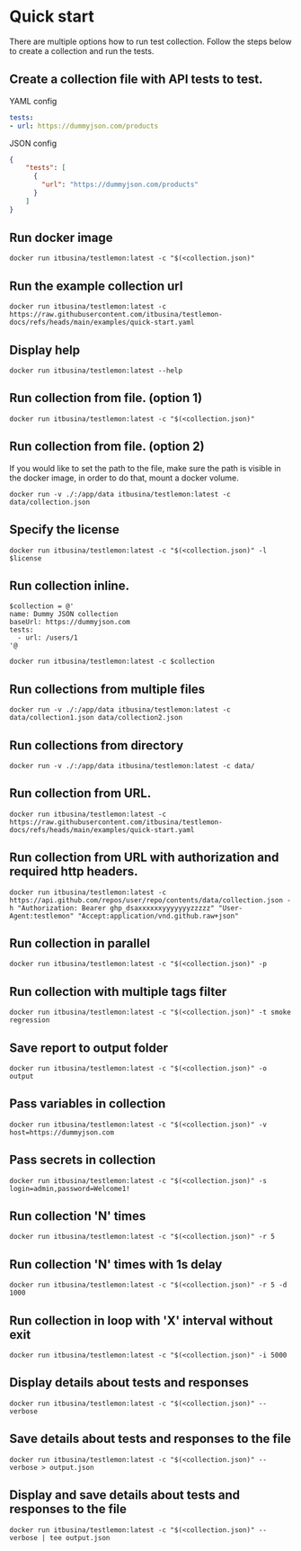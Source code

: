 # Quick start

There are multiple options how to run test collection. Follow the steps below to create a collection and run the tests.

## Create a collection file with API tests to test.

YAML config
```yaml
tests:
- url: https://dummyjson.com/products
```

JSON config
```json
{
    "tests": [
      {
        "url": "https://dummyjson.com/products"
      }
    ]
}
```

## Run docker image
```shell
docker run itbusina/testlemon:latest -c "$(<collection.json)"
```

## Run the example collection url
```shell
docker run itbusina/testlemon:latest -c https://raw.githubusercontent.com/itbusina/testlemon-docs/refs/heads/main/examples/quick-start.yaml
```

## Display help
```shell
docker run itbusina/testlemon:latest --help
```

## Run collection from file. (option 1)
```shell
docker run itbusina/testlemon:latest -c "$(<collection.json)"
```

## Run collection from file. (option 2)

If you would like to set the path to the file, make sure the path is visible in the docker image, in order to do that, mount a docker volume.

```shell
docker run -v ./:/app/data itbusina/testlemon:latest -c data/collection.json
```

## Specify the license
```shell
docker run itbusina/testlemon:latest -c "$(<collection.json)" -l $license
```

## Run collection inline.
```shell
$collection = @'
name: Dummy JSON collection
baseUrl: https://dummyjson.com
tests:
  - url: /users/1
'@

docker run itbusina/testlemon:latest -c $collection
```

## Run collections from multiple files
```shell
docker run -v ./:/app/data itbusina/testlemon:latest -c data/collection1.json data/collection2.json
```

## Run collections from directory
```shell
docker run -v ./:/app/data itbusina/testlemon:latest -c data/
```

## Run collection from URL.
```shell
docker run itbusina/testlemon:latest -c https://raw.githubusercontent.com/itbusina/testlemon-docs/refs/heads/main/examples/quick-start.yaml
```

## Run collection from URL with authorization and required http headers.
```shell
docker run itbusina/testlemon:latest -c https://api.github.com/repos/user/repo/contents/data/collection.json -h "Authorization: Bearer ghp_dsaxxxxxxyyyyyyyzzzzz" "User-Agent:testlemon" "Accept:application/vnd.github.raw+json"
```

## Run collection in parallel
```shell
docker run itbusina/testlemon:latest -c "$(<collection.json)" -p
```

## Run collection with multiple tags filter
```shell
docker run itbusina/testlemon:latest -c "$(<collection.json)" -t smoke regression
```

## Save report to output folder
```shell
docker run itbusina/testlemon:latest -c "$(<collection.json)" -o output
```

## Pass variables in collection
```shell
docker run itbusina/testlemon:latest -c "$(<collection.json)" -v host=https://dummyjson.com
```

## Pass secrets in collection
```shell
docker run itbusina/testlemon:latest -c "$(<collection.json)" -s login=admin,password=Welcome1!
```

## Run collection 'N' times
```shell
docker run itbusina/testlemon:latest -c "$(<collection.json)" -r 5
```

## Run collection 'N' times with 1s delay
```shell
docker run itbusina/testlemon:latest -c "$(<collection.json)" -r 5 -d 1000
```

## Run collection in loop with 'X' interval without exit
```shell
docker run itbusina/testlemon:latest -c "$(<collection.json)" -i 5000
```

## Display details about tests and responses 
```shell
docker run itbusina/testlemon:latest -c "$(<collection.json)" --verbose
```

## Save details about tests and responses to the file
```shell
docker run itbusina/testlemon:latest -c "$(<collection.json)" --verbose > output.json
```

## Display and save details about tests and responses to the file
```shell
docker run itbusina/testlemon:latest -c "$(<collection.json)" --verbose | tee output.json
```